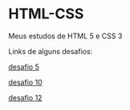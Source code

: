 # HTML-CSS
Meus estudos de HTML 5 e CSS 3

Links de alguns desafios:

<a href="https://cristhianmichels.github.io/HTML-CSS/desafios/desafio5">desafio 5</a>

<a href="https://cristhianmichels.github.io/HTML-CSS/desafios/desafio10-correto">desafio 10</a>

<a href="https://cristhianmichels.github.io/HTML-CSS/desafios/desafio12">desafio 12</a>

